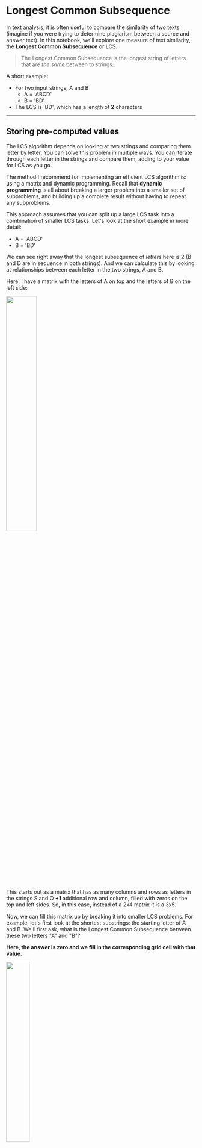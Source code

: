 
# Longest Common Subsequence

In text analysis,  it is often useful to compare the similarity of two texts (imagine if you were trying to determine plagiarism between a source and answer text). In this notebook, we'll explore one measure of text similarity, the **Longest Common Subsequence** or LCS.

> The Longest Common Subsequence is the longest string of letters that are *the same* between to strings.

A short example:
* For two input strings, A and B
    * A = 'ABCD'
    * B = 'BD'
* The LCS is 'BD', which has a length of **2** characters
---


## Storing pre-computed values

The LCS algorithm depends on looking at two strings and comparing them letter by letter. You can solve this problem in multiple ways. You can iterate through each letter in the strings and compare them, adding to your value for LCS as you go.

The method I recommend for implementing an efficient LCS algorithm is: using a matrix and dynamic programming. Recall that **dynamic programming** is all about breaking a larger problem into a smaller set of subproblems, and building up a complete result without having to repeat any subproblems.

This approach assumes that you can split up a large LCS task into a combination of smaller LCS tasks. Let's look at the short example in more detail:

* A = 'ABCD'
* B = 'BD'

We can see right away that the longest subsequence of _letters_ here is 2 (B and D are in sequence in both strings). And we can calculate this by looking at relationships between each letter in the two strings, A and B.

Here, I have a matrix with the letters of A on top and the letters of B on the left side:

<img src='notebook_ims/initial_matrix.png' width=40% />

This starts out as a matrix that has as many columns and rows as letters in the strings S and O **+1** additional row and column, filled with zeros on the top and left sides. So, in this case, instead of a 2x4 matrix it is a 3x5.

Now, we can fill this matrix up by breaking it into smaller LCS problems. For example, let's first look at the shortest substrings: the starting letter of A and B. We'll first ask, what is the Longest Common Subsequence between these two letters "A" and "B"?

**Here, the answer is zero and we fill in the corresponding grid cell with that value.**

<img src='notebook_ims/matrix_2.png' width=35% />

Then, we ask the next question, what is the LCS between "AB" and "B"?

**Here, we have a match, and can fill in the appropriate value 1**.

<img src='notebook_ims/matrix_3_match.png' width=30% />

If we continue along this row, we can actually see that B only matches this one time, and any further questions, such as — What is the LCS between "ABCD" and "B"? — will have that same value, 1, due to the initial B-B match.

<img src='notebook_ims/matrix_4.png' width=35% />

Then, we move on to the second row. "A" and "BD" have 0 matches.

<img src='notebook_ims/matrix_5.png' width=25% />

But "AB" and "BD" have a B-B match, which we've already noted in the cell above. Finally, we have a match at the end D-D. Where we can add one to our current highest match (1) to get a final LCS of 2.

<img src='notebook_ims/matrix_6_complete.png' width=25% />

> The final LCS will be that value **2**.

### The matrix rules

One thing to notice here is that, you can efficiently fill up this matrix one cell at a time. Each grid cell only depends on the values in the grid cells that are directly on top and to the left of it, or on the diagonal/top-left. The rules are as follows:
* Start with a matrix that has one extra row and column of zeros.
* As you traverse your string:
    * If there is a match, fill that grid cell with the value to the top-left of that cell *plus* one. So, in our case, when we found a matching B-B, we added +1 to the value in the top-left of the matching cell, 0.
    * If there is not a match, take the *maximum* value from either directly to the left or the top cell, and carry that value over to the non-match cell.

<img src='notebook_ims/matrix_rules.png' width=40% />

* After completely filling the matrix, **the bottom-right cell will hold the non-normalized LCS value**.

## Calculate the longest common subsequence

Implement the function `lcs`; this should calculate the *longest common subsequence* of characters between two strings.


```python
def lcs(string_a, string_b):
    pass
```

<span class="graffiti-highlight graffiti-id_y0t2nv1-id_u8bn9wq"><i></i><button>Hide Solution</button></span>


```python
def print_table(lookuptable):
    for row in lookuptable:
        print(row, end= '\n')

def lcs(string_a, string_b):
    # intialize the first row and column with zeros
    lookup_table = [[0 for x in range(len(string_b) + 1)] for x in range(len(string_a) + 1)]
    for char_a_i, char_a in enumerate(string_a): # enumerate chars starting from zero
        for char_b_i, char_b in enumerate(string_b):
            if char_a == char_b: # match top-left value + 1
                lookup_table[char_a_i + 1][char_b_i + 1] = lookup_table[char_a_i][char_b_i] + 1
            else:
                lookup_table[char_a_i + 1][char_b_i + 1] = max(
                    lookup_table[char_a_i][char_b_i + 1], # value above
                    lookup_table[char_a_i + 1][char_b_i]) # value to the left
    print_table(lookup_table)
    return lookup_table[-1][-1]
```

Test your function on a few test strings by running the cell, below.


```python
## Test cell

# Run this cell to see how your function is working
test_A1 = "WHOWEEKLY"
test_B1 = "HOWONLY"

lcs_val1 = lcs(test_A1, test_B1)

test_A2 = "CATSINSPACETWO"
test_B2 = "DOGSPACEWHO"

lcs_val2 = lcs(test_A2, test_B2)

print('LCS val 1 = ', lcs_val1)
assert lcs_val1==5, "Incorrect LCS value."
print('LCS val 2 = ', lcs_val2)
assert lcs_val2==7, "Incorrect LCS value."
print('Tests passed!')
```

    [0, 0, 0, 0, 0, 0, 0, 0]
    [0, 0, 0, 1, 1, 1, 1, 1]
    [0, 1, 1, 1, 1, 1, 1, 1]
    [0, 1, 2, 2, 2, 2, 2, 2]
    [0, 1, 2, 3, 3, 3, 3, 3]
    [0, 1, 2, 3, 3, 3, 3, 3]
    [0, 1, 2, 3, 3, 3, 3, 3]
    [0, 1, 2, 3, 3, 3, 3, 3]
    [0, 1, 2, 3, 3, 3, 4, 4]
    [0, 1, 2, 3, 3, 3, 4, 5]
    [0, 0, 0, 0, 0, 0, 0, 0, 0, 0, 0, 0]
    [0, 0, 0, 0, 0, 0, 0, 1, 1, 1, 1, 1]
    [0, 0, 0, 0, 0, 0, 1, 1, 1, 1, 1, 1]
    [0, 0, 0, 0, 0, 0, 1, 1, 1, 1, 1, 1]
    [0, 0, 0, 0, 1, 1, 1, 1, 1, 1, 1, 1]
    [0, 0, 0, 0, 1, 1, 1, 1, 1, 1, 1, 1]
    [0, 0, 0, 0, 1, 1, 1, 1, 1, 1, 1, 1]
    [0, 0, 0, 0, 1, 1, 1, 1, 1, 1, 1, 1]
    [0, 0, 0, 0, 1, 2, 2, 2, 2, 2, 2, 2]
    [0, 0, 0, 0, 1, 2, 3, 3, 3, 3, 3, 3]
    [0, 0, 0, 0, 1, 2, 3, 4, 4, 4, 4, 4]
    [0, 0, 0, 0, 1, 2, 3, 4, 5, 5, 5, 5]
    [0, 0, 0, 0, 1, 2, 3, 4, 5, 5, 5, 5]
    [0, 0, 0, 0, 1, 2, 3, 4, 5, 6, 6, 6]
    [0, 0, 1, 1, 1, 2, 3, 4, 5, 6, 6, 7]
    LCS val 1 =  5
    LCS val 2 =  7
    Tests passed!


## Complexity

What is the complexity?

<span class="graffiti-highlight graffiti-id_g3jsc1o-id_kxwtio3"><i></i><button>Show Solution</button></span>

 The time complexity of the above implementation
is dominated by the two nested loops,
which give us an O(N^2) time complexity.
